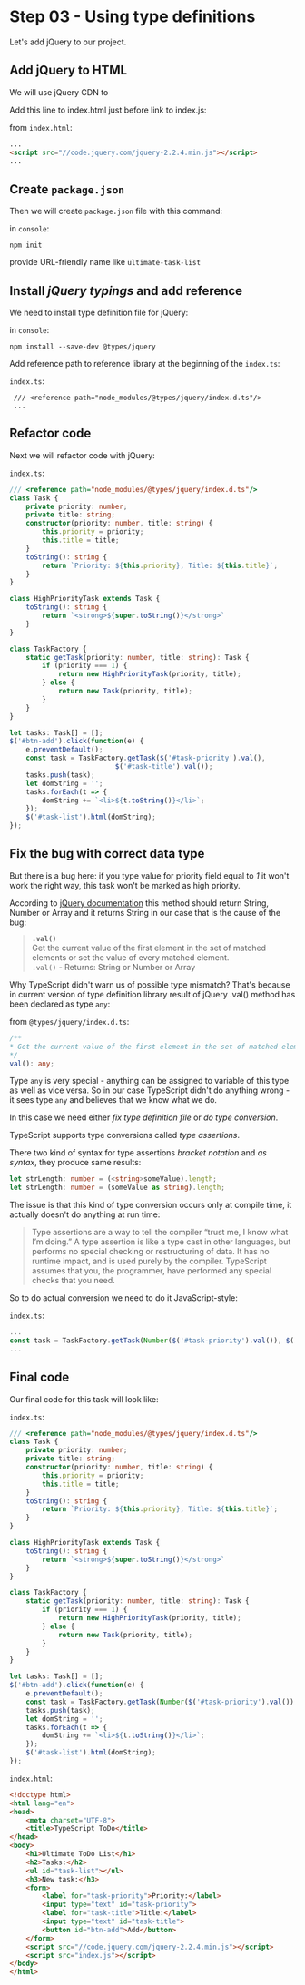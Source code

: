 # Step 03 - Using type definitions

Let's add jQuery to our project.

## Add jQuery to HTML
We will use jQuery CDN to 

Add this line to index.html just before link to index.js: 

from `index.html`:
```html
...
<script src="//code.jquery.com/jquery-2.2.4.min.js"></script>
...
```
## Create `package.json`
Then we will create `package.json` file with this command:

in `console`:
````
npm init
````
provide URL-friendly name like `ultimate-task-list`

## Install *jQuery typings* and add reference

We need to install type definition file for jQuery:

in `console`:

````
npm install --save-dev @types/jquery
````

Add reference path to reference library at the beginning of the `index.ts`:

`index.ts`:
```
 /// <reference path="node_modules/@types/jquery/index.d.ts"/>
 ...
```

## Refactor code
Next we will refactor code with jQuery:

`index.ts`:

````typescript
/// <reference path="node_modules/@types/jquery/index.d.ts"/>
class Task {
    private priority: number;
    private title: string;
    constructor(priority: number, title: string) {
        this.priority = priority;
        this.title = title;
    }
    toString(): string {
        return `Priority: ${this.priority}, Title: ${this.title}`;         
    }
}

class HighPriorityTask extends Task {
    toString(): string {
        return `<strong>${super.toString()}</strong>`
    }
}

class TaskFactory {
    static getTask(priority: number, title: string): Task {
        if (priority === 1) {
            return new HighPriorityTask(priority, title);
        } else {
            return new Task(priority, title);
        }
    } 
}

let tasks: Task[] = [];
$('#btn-add').click(function(e) {
    e.preventDefault();
    const task = TaskFactory.getTask($('#task-priority').val(), 
                          $('#task-title').val());
    tasks.push(task);
    let domString = '';
    tasks.forEach(t => {
        domString += `<li>${t.toString()}</li>`;
    });
    $('#task-list').html(domString);
});
````

## Fix the bug with correct data type

But there is a bug here: if you type value for priority field equal to *1* it won't work the right way, 
this task won't be marked as high priority.

According to [jQuery documentation](http://api.jquery.com/val/) this method should return String, Number or Array 
and it returns String in our case that is the cause of the bug:  
> **`.val()`**<br>
> Get the current value of the first element in the set of matched elements or set the value of every matched element.<br>
> `.val()` - Returns: String or Number or Array

Why TypeScript didn't warn us of possible type mismatch? That's because in current version of type definition 
library result of jQuery .val() method has been declared as type `any`:

from `@types/jquery/index.d.ts`:

```typescript
/**
* Get the current value of the first element in the set of matched elements.
*/
val(): any;
```

Type `any` is very special - anything can be assigned to variable of this type as well as vice versa. 
So in our case TypeScript didn't do anything wrong - it sees type `any` and believes that we know what we do.

In this case we need either *fix type definition file* or *do type conversion*.

TypeScript supports type conversions called *type assertions*.

There two kind of syntax for type assertions *bracket notation* and *as syntax*, they produce same results:

````typescript
let strLength: number = (<string>someValue).length;
let strLength: number = (someValue as string).length;
````

The issue is that this kind of type conversion occurs only at compile time, it actually doesn't do
anything at run time:

> Type assertions are a way to tell the compiler “trust me, I know what I’m doing.” A type assertion is like a type cast in other languages, but performs no special checking or restructuring of data. It has no runtime impact, and is used purely by the compiler. TypeScript assumes that you, the programmer, have performed any special checks that you need.

So to do actual conversion we need to do it JavaScript-style:

`index.ts`:

```typescript
...
const task = TaskFactory.getTask(Number($('#task-priority').val()), $('#task-title').val());
...                       
```                    

## Final code

Our final code for this task will look like:

`index.ts`:

```typescript
/// <reference path="node_modules/@types/jquery/index.d.ts"/>
class Task {
    private priority: number;
    private title: string;
    constructor(priority: number, title: string) {
        this.priority = priority;
        this.title = title;
    }
    toString(): string {
        return `Priority: ${this.priority}, Title: ${this.title}`;         
    }
}

class HighPriorityTask extends Task {
    toString(): string {
        return `<strong>${super.toString()}</strong>`
    }
}

class TaskFactory {
    static getTask(priority: number, title: string): Task {
        if (priority === 1) {
            return new HighPriorityTask(priority, title);
        } else {
            return new Task(priority, title);
        }
    } 
}

let tasks: Task[] = [];
$('#btn-add').click(function(e) {
    e.preventDefault();
    const task = TaskFactory.getTask(Number($('#task-priority').val()), $('#task-title').val());
    tasks.push(task);
    let domString = '';
    tasks.forEach(t => {
        domString += `<li>${t.toString()}</li>`;
    });
    $('#task-list').html(domString);
});
```

`index.html`:

```html
<!doctype html>
<html lang="en">
<head>
    <meta charset="UTF-8">
    <title>TypeScript ToDo</title>
</head>
<body>
    <h1>Ultimate ToDo List</h1>
    <h2>Tasks:</h2>
    <ul id="task-list"></ul>
    <h3>New task:</h3>
    <form>
        <label for="task-priority">Priority:</label>
        <input type="text" id="task-priority">
        <label for="task-title">Title:</label>
        <input type="text" id="task-title">
        <button id="btn-add">Add</button>
    </form>
    <script src="//code.jquery.com/jquery-2.2.4.min.js"></script>
    <script src="index.js"></script>
</body>
</html>
```
